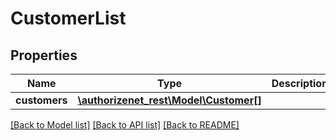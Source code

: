 # CustomerList

## Properties
Name | Type | Description | Notes
------------ | ------------- | ------------- | -------------
**customers** | [**\authorizenet_rest\Model\Customer[]**](Customer.md) |  | [optional] 

[[Back to Model list]](../README.md#documentation-for-models) [[Back to API list]](../README.md#documentation-for-api-endpoints) [[Back to README]](../README.md)


